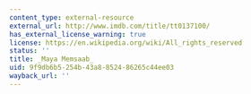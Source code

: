 ```yaml
---
content_type: external-resource
external_url: http://www.imdb.com/title/tt0137100/
has_external_license_warning: true
license: https://en.wikipedia.org/wiki/All_rights_reserved
status: ''
title: _Maya Memsaab_
uid: 9f9db6b5-254b-43a8-8524-86265c44ee03
wayback_url: ''
---
```


